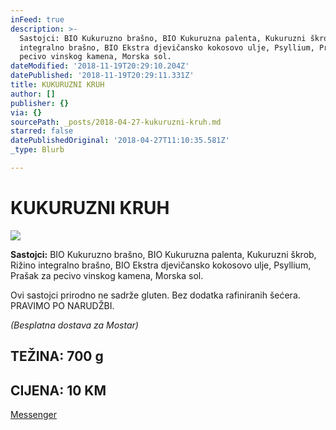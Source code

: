 ```yaml
---
inFeed: true
description: >-
  Sastojci: BIO Kukuruzno brašno, BIO Kukuruzna palenta, Kukuruzni škrob, Rižino
  integralno brašno, BIO Ekstra djevičansko kokosovo ulje, Psyllium, Prašak za
  pecivo vinskog kamena, Morska sol.
dateModified: '2018-11-19T20:29:10.204Z'
datePublished: '2018-11-19T20:29:11.331Z'
title: KUKURUZNI KRUH
author: []
publisher: {}
via: {}
sourcePath: _posts/2018-04-27-kukuruzni-kruh.md
starred: false
datePublishedOriginal: '2018-04-27T11:10:35.581Z'
_type: Blurb

---
```

# KUKURUZNI KRUH
![](https://the-grid-user-content.s3-us-west-2.amazonaws.com/73cd7a06-5815-4333-b383-dce830d0d0d1.jpg)

**Sastojci:** BIO Kukuruzno brašno, BIO Kukuruzna palenta, Kukuruzni škrob, Rižino integralno brašno, BIO Ekstra djevičansko kokosovo ulje, Psyllium, Prašak za pecivo vinskog kamena, Morska sol.

Ovi sastojci prirodno ne sadrže gluten. Bez dodatka rafiniranih šećera.  
PRAVIMO PO NARUDŽBI.

_(Besplatna dostava za Mostar)_

## TEŽINA: 700 g

## CIJENA: 10 KM
[Messenger][0]

[0]: https://www.messenger.com/t/greenday.kolaci.peciva